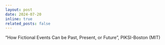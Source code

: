 ```yaml
---
layout: post
date: 2024-07-20
inline: true
related_posts: false
---
```


“How Fictional Events Can be Past, Present, or Future”, PIKSI-Boston (MIT)
